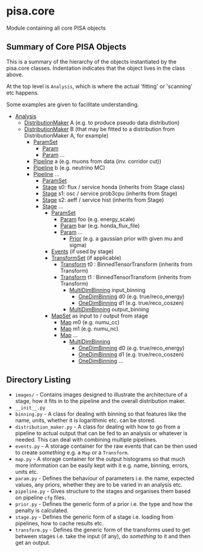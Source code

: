 # pisa.core

Module containing all core PISA objects


## Summary of Core PISA Objects

This is a summary of the hierarchy of the objects instantiated by the pisa.core
classes. Indentation indicates that the object lives in the class above.

At the top level is `Analysis`, which is where the actual 'fitting' or 'scanning' etc
happens.

Some examples are given to facilitate understanding.

* [Analysis](/pisa/core/analysis.py)
  * [DistributionMaker](/pisa/core/distribution_maker.py) A (e.g. to produce pseudo data distribution)
  * [DistributionMaker](/pisa/core/distribution_maker.py) B (that may be fitted to a distribution from DistributionMaker A, for example)
    * [ParamSet](/pisa/core/param.py)
      * [Param](/pisa/core/param.py)
      * [Param](/pisa/core/param.py) ...
    * [Pipeline](/pisa/core/pipeline.py) a (e.g. muons from data (inv. corridor cut))
    * [Pipeline](/pisa/core/pipeline.py) b (e.g. neutrino MC)
    * [Pipeline](/pisa/core/pipeline.py) ...
      * [ParamSet](/pisa/core/param.py)
      * [Stage](/pisa/core/stage.py) s0: flux / service honda (inherits from Stage class)
      * [Stage](/pisa/core/stage.py) s1: osc / service prob3cpu (inherits from Stage)
      * [Stage](/pisa/core/stage.py) s2: aeff / service hist (inherits from Stage)
      * [Stage](/pisa/core/stage.py) ...
        * [ParamSet](/pisa/core/param.py)
          * [Param](/pisa/core/param.py) foo (e.g. energy_scale)
          * [Param](/pisa/core/param.py) bar (e.g. honda_flux_file)
          * [Param](/pisa/core/param.py) ...
            * [Prior](/pisa/core/prior.py) (e.g. a gaussian prior with given mu and sigma) 
        * [Events](/pisa/core/events.py) (if used by stage)
        * [TransformSet](/pisa/core/transform.py) (if applicable)
          * [Transform](/pisa/core/transform.py) t0 : BinnedTensorTransform (inherits from Transform)
          * [Transform](/pisa/core/transform.py) t1 : BinnedTensorTransform (inherits from Transform)
            * [MultiDimBinning](/pisa/core/binning.py) input_binning
              * [OneDimBinning](/pisa/core/binning.py) d0 (e.g. true/reco_energy)
              * [OneDimBinning](/pisa/core/binning.py) d1 (e.g. true/reco_coszen)
            * [MultiDimBinning](/pisa/core/binning.py) output_binning
        * [MapSet](/pisa/core/map.py) as input to / output from stage
          * [Map](/pisa/core/map.py) m0 (e.g. numu_cc)
          * [Map](/pisa/core/map.py) m1 (e.g. numu_nc)
          * [Map](/pisa/core/map.py) ...
            * [MultiDimBinning](/pisa/core/binning.py)
              * [OneDimBinning](/pisa/core/binning.py) d0 (e.g. true/reco_energy)
              * [OneDimBinning](/pisa/core/binning.py) d1 (e.g. true/reco_coszen)
              * [OneDimBinning](/pisa/core/binning.py) ...


## Directory Listing

* `images/` - Contains images designed to illustrate the architecture of a stage, how it fits in to the pipeline and the overall distribution maker.
* `__init__.py`
* `binning.py` - A class for dealing with binning so that features like the name, units, whether it is logarithmic etc. can be stored.
* `distribution_maker.py` - A class for dealing with how to go from a pipeline to actual output that can be fed to an analysis or whatever is needed. This can deal with combining multiple pipelines.
* `events.py` - A storage container for the raw events that can be then used to create _something_ e.g. a `Map` or a `Transform`.
* `map.py` - A storage container for the output histograms so that much more information can be easily kept with it e.g. name, binning, errors, units etc.
* `param.py` - Defines the behaviour of parameters i.e. the name, expected values, any priors, whether they are to be varied in an analysis etc.
* `pipeline.py` - Gives structure to the stages and organises them based on pipeline `cfg` files. 
* `prior.py` - Defines the generic form of a prior i.e. the type and how the penalty is calculated.
* `stage.py` - Defines the generic form of a stage i.e. loading from pipelines, how to cache results etc.
* `transform.py` - Defines the generic form of the transforms used to get between stages i.e. take the input (if any), do _something_ to it and then get an output. 
